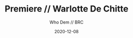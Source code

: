 ---
title: "Premiere // Warlotte De Chitte"
subtitle: "Who Dem // BRC"
date: 2020-12-08
draft: true

# post thumb
artists: "Ghetto 25"
image: "https://i1.sndcdn.com/artworks-14T0HcshvHkk0hC1-KzMf5g-t500x500.jpg"
soundcloudCode: "937014121"
soundcloudColor: "a1a1a1"

buyURL: "https://brc25.bandcamp.com/album/brc003-v-a"

# meta description
description: "description"

# taxonomies
label:
  - "LMR"

# post type
type: "post"
---